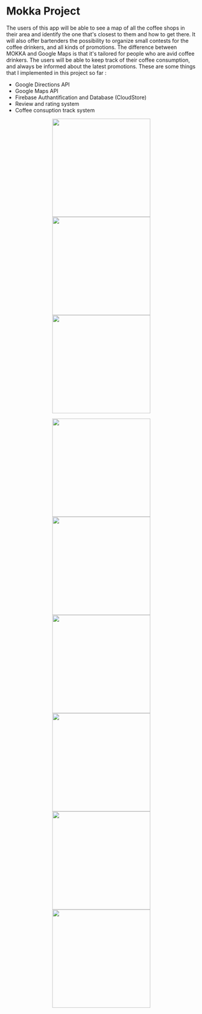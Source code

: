 # Mokka Project 

   The users of this app will be able to see a map of all the
coffee shops in their area and identify the one that's closest to them and
how to get there. It will also offer bartenders the possibility to organize
small contests for the coffee drinkers, and all kinds of promotions. The
difference between MOKKA and Google Maps is that it's tailored for people
who are avid coffee drinkers. The users will be able to keep track of their
coffee consumption, and always be informed about the latest promotions. 
These are some things that I implemented in this project so far :
 - Google Directions API
 - Google Maps API
 - Firebase Authantification and Database (CloudStore)
 - Review and rating system
 - Coffee consuption track system



<p align="middle">
  <img src="https://user-images.githubusercontent.com/53866394/66714827-84dd9d80-edc4-11e9-9f94-be1d044f0c36.png" width="260" hspace="12" />
  <img src="https://user-images.githubusercontent.com/53866394/66714829-87d88e00-edc4-11e9-9ab4-5532fc406fce.png" width="260" hspace="12" /> 
  <img src="https://user-images.githubusercontent.com/53866394/66714835-9030c900-edc4-11e9-98bb-58cb9dfd32b4.png" width="260"  />
</p>


<p align="middle">
  <img src="https://user-images.githubusercontent.com/53866394/66714861-edc51580-edc4-11e9-8e46-bd7e04c52358.png" width="260" hspace="12"/>
  <img src="https://user-images.githubusercontent.com/53866394/66714832-8c04ab80-edc4-11e9-9556-0b28b81fd03d.png" width="260" hspace="12"/> 
  <img src="https://user-images.githubusercontent.com/53866394/66714833-8d35d880-edc4-11e9-84c0-ff3f6fea5598.png" width="260 />
</p>

<p align="middle">
  <img src="https://user-images.githubusercontent.com/53866394/66715054-8361a480-edc7-11e9-9e41-af322df1d494.png" width="260" hspace="12"/>
  <img src="https://user-images.githubusercontent.com/53866394/66715105-e0f5f100-edc7-11e9-9c14-a8cabf0d041f.png" width="260" hspace="12"/> 
  <img src="https://user-images.githubusercontent.com/53866394/66715059-86f52b80-edc7-11e9-97dd-93d4e8df2a2c.png" width="260"/>
</p>







